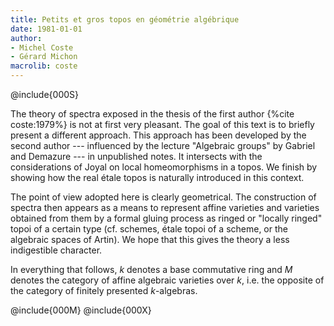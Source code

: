 ```yaml
---
title: Petits et gros topos en géométrie algébrique
date: 1981-01-01
author:
- Michel Coste
- Gérard Michon
macrolib: coste
---
```


@include{000S}

The theory of spectra exposed in the thesis of the first author {%cite coste:1979%} is not at first very pleasant. The goal of this text is to briefly present a different approach. This approach has been developed by the second author --- influenced by the lecture "Algebraic groups" by Gabriel and Demazure --- in unpublished notes. It intersects with the considerations of Joyal on local homeomorphisms in a topos. We finish by showing how the real étale topos is naturally introduced in this context.

The point of view adopted here is clearly geometrical. The construction of spectra then appears as a means to represent affine varieties and varieties obtained from them by a formal gluing process as ringed or "locally ringed" topoi of a certain type (cf. schemes, étale topoi of a scheme, or the algebraic spaces of Artin). We hope that this gives the theory a less indigestible character.

In everything that follows, $k$ denotes a base commutative ring and $M$ denotes the category of affine algebraic varieties over $k$, i.e. the opposite of the category of finitely presented $k$-algebras.

@include{000M}
@include{000X}
